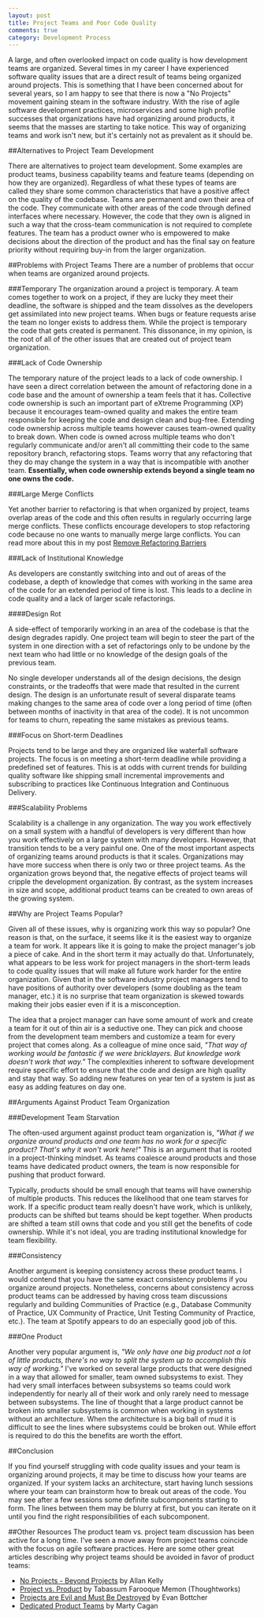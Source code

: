 ```yaml
---
layout: post
title: Project Teams and Poor Code Quality 
comments: true
category: Development Process
---
```


A large, and often overlooked impact on code quality is how development teams are organized. Several times in my career I have experienced software quality issues that are a direct result of teams being organized around projects. This is something that I have been concerned about for several years, so I am happy to see that there is now a "No Projects" movement gaining steam in the software industry. With the rise of agile software development practices, microservices and some high profile successes that organizations have had organizing around products, it seems that the masses are starting to take notice. This way of organizing teams and work isn't new, but it's certainly not as prevalent as it should be.

<!--more-->
##Alternatives to Project Team Development

There are alternatives to project team development. Some examples are product teams, business capability teams and feature teams (depending on how they are organized). Regardless of what these types of teams are called they share some common characteristics that have a positive affect on the quality of the codebase. Teams are permanent and own their area of the code. They communicate with other areas of the code through defined interfaces where necessary. However, the code that they own is aligned in such a way that the cross-team communication is not required to complete features. The team has a product owner who is empowered to make decisions about the direction of the product and has the final say on feature priority without requiring buy-in from the larger organization. 

##Problems with Project Teams
There are a number of problems that occur when teams are organized around projects.
 
###Temporary
The organization around a project is temporary. A team comes together to work on a project, if they are lucky they meet their deadline, the software is shipped and the team dissolves as the developers get assimilated into new project teams. When bugs or feature requests arise the team no longer exists to address them. While the project is temporary the code that gets created is permanent. This dissonance, in my opinion, is the root of all of the other issues that are created out of project team organization.

###Lack of Code Ownership

The temporary nature of the project leads to a lack of code ownership. I have seen a direct correlation between the amount of refactoring done in a code base and the amount of ownership a team feels that it has. Collective code ownership is such an important part of eXtreme Programming (XP) because it encourages team-owned quality and makes the entire team responsible for keeping the code and design clean and bug-free. Extending code ownership across multiple teams however causes team-owned quality to break down. When code is owned across multiple teams who don't regularly communicate and/or aren't all committing their code to the same repository branch, refactoring stops. Teams worry that any refactoring that they do may change the system in a way that is incompatible with another team. **Essentially, when code ownership extends beyond a single team no one owns the code.**

###Large Merge Conflicts

Yet another barrier to refactoring is that when organized by project, teams overlap areas of the code and this often results in regularly occurring large merge conflicts. These conflicts encourage developers to stop refactoring code because no one wants to manually merge large conflicts. You can read more about this in my post [Remove Refactoring Barriers](/2014/09/06/remove-refactoring-barriers.html)

###Lack of Institutional Knowledge

As developers are constantly switching into and out of areas of the codebase, a depth of knowledge that comes with working in the same area of the code for an extended period of time is lost. This leads to a decline in code quality and a lack of larger scale refactorings. 

####Design Rot

A side-effect of temporarily working in an area of the codebase is that the design degrades rapidly. One project team will begin to steer the part of the system in one direction with a set of refactorings only to be undone by the next team who had little or no knowledge of the design goals of the previous team.

No single developer understands all of the design decisions, the design constraints, or the tradeoffs that were made that resulted in the current design. The design is an unfortunate result of several disparate teams making changes to the same area of code over a long period of time (often between months of inactivity in that area of the code). It is not uncommon for teams to churn, repeating the same mistakes as previous teams.

###Focus on Short-term Deadlines 

Projects tend to be large and they are organized like waterfall software projects. The focus is on meeting a short-term deadline while providing a predefined set of features. This is at odds with current trends for building quality software like shipping small incremental improvements and subscribing to practices like Continuous Integration and Continuous Delivery.

###Scalability Problems

Scalability is a challenge in any organization. The way you work effectively on a small system with a handful of developers is very different than how you work effectively on a large system with many developers. However, that transition tends to be a very painful one. One of the most important aspects of organizing teams around products is that it scales. Organizations may have more success when there is only two or three project teams. As the organization grows beyond that, the negative effects of project teams will cripple the development organization. By contrast, as the system increases in size and scope, additional product teams can be created to own areas of the growing system. 

##Why are Project Teams Popular?

Given all of these issues, why is organizing work this way so popular? One reason is that, on the surface, it seems like it is the easiest way to organize a team for work. It appears like it is going to make the project manager's job a piece of cake. And in the short term it may actually do that. Unfortunately, what appears to be less work for project managers in the short-term leads to code quality issues that will make all future work harder for the entire organization. Given that in the software industry project managers tend to have positions of authority over developers (some doubling as the team manager, etc.) it is no surprise that team organization is skewed towards making their jobs easier even if it is a misconception.

The idea that a project manager can have some amount of work and create a team for it out of thin air is a seductive one. They can pick and choose from the development team members and customize a team for every project that comes along. As a colleague of mine once said, *"That way of working would be fantastic if we were bricklayers. But knowledge work doesn't work that way."* The complexities inherent to software development require specific effort to ensure that the code and design are high quality and stay that way. So adding new features on year ten of a system is just as easy as adding features on day one.

##Arguments Against Product Team Organization

###Development Team Starvation

The often-used argument against product team organization is, *"What if we organize around products and one team has no work for a specific product? That's why it won't work here!"* This is an argument that is rooted in a project-thinking mindset. As teams coalesce around products and those teams have dedicated product owners, the team is now responsible for pushing that product forward. 

Typically, products should be small enough that teams will have ownership of multiple products. This reduces the likelihood that one team starves for work. If a specific product team really doesn't have work, which is unlikely, products can be shifted but teams should be kept together. When products are shifted a team still owns that code and you still get the benefits of code ownership. While it's not ideal, you are trading institutional knowledge for team flexibility. 

###Consistency

Another argument is keeping consistency across these product teams. I would contend that you have the same exact consistency problems if you organize around projects. Nonetheless, concerns about consistency across product teams can be addressed by having cross team discussions regularly and building Communities of Practice (e.g., Database Community of Practice, UX Community of Practice, Unit Testing Community of Practice, etc.). The team at Spotify appears to do an especially good job of this.  

###One Product

Another very popular argument is, *"We only have one big product not a lot of little products, there's no way to split the system up to accomplish this way of working."* I've worked on several large products that were designed in a way that allowed for smaller, team owned subsystems to exist. They had very small interfaces between subsystems so teams could work independently for nearly all of their work and only rarely need to message between subsystems. The line of thought that a large product cannot be broken into smaller subsystems is common when working in systems without an architecture. When the architecture is a big ball of mud it is difficult to see the lines where subsystems could be broken out. While effort is required to do this the benefits are worth the effort. 

##Conclusion 

If you find yourself struggling with code quality issues and your team is organizing around projects, it may be time to discuss how your teams are organized. If your system lacks an architecture, start having lunch sessions where your team can brainstorm how to break out areas of the code. You may see after a few sessions some definite subcomponents starting to form. The lines between them may be blurry at first, but you can iterate on it until you find the right responsibilities of each subcomponent.

##Other Resources
The product team vs. project team discussion has been active for a long time. I've seen a move away from project teams coincide with the focus on agile software practices. Here are some other great articles describing why project teams should be avoided in favor of product teams:

* [No Projects - Beyond Projects](http://www.infoq.com/articles/kelly-beyond-projects "No Projects - Beyond Projects") by Allan Kelly
* [Project vs. Product](http://www.thoughtworks.com/insights/blog/project-vs-product "Project vs. Product") by Tabassum Farooque Memon (Thoughtworks)
* [Projects are Evil and Must Be Destroyed](http://evan.bottch.com/2010/08/29/projects-are-evil-and-must-be-destroyed/ "Projects are Evil and Must Be Destroyed") by Evan Bottcher
* [Dedicated Product Teams](http://svpg.com/dedicated-product-teams/ "Dedicated Product Teams") by Marty Cagan